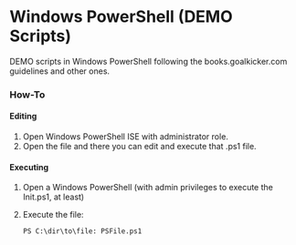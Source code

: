# Windows PowerShell (DEMO Scripts)
DEMO scripts in Windows PowerShell following the books.goalkicker.com guidelines and other ones.

### How-To

#### Editing

1. Open Windows PowerShell ISE with administrator role.
2. Open the file and there you can edit and execute that .ps1 file.

#### Executing

1. Open a Windows PowerShell (with admin privileges to execute the Init.ps1, at least)
2. Execute the file:
    
    `PS C:\dir\to\file: PSFile.ps1`
